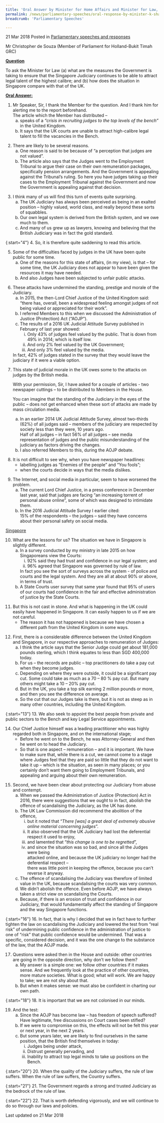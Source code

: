 ```yaml
---
title: 'Oral Answer by Minister for Home Affairs and Minister for Law, Mr K Shanmugam, to to Parliamentary Question on attracting legal talent to the Singapore Judiciary'
permalink: /news/parliamentary-speeches/oral-response-by-minister-k-shanmugam-on-attracting-legal-talent-to-the-Singapore-Judiciary
breadcrumb: 'Parliamentary Speeches'

---
```



21 Mar 2018 Posted in [Parliamentary speeches and responses](/news/parliamentary-speeches)

Mr Christopher de Souza (Member of Parliament for Holland-Bukit Timah GRC)

**<u>Question</u>**

To ask the Minister for Law (a) what are the measures the Government is taking to ensure that the Singapore Judiciary continues to be able to attract legal talent of the highest calibre; and (b) how does the situation in Singapore compare with that of the UK.

**<u>Oral Answer: </u>**

<ol>
<li>  Mr Speaker, Sir, I thank the Member for the question. And I thank him for alerting me to the report beforehand.
<br>
The article which the Member has distributed –

<ol style="list-style-type: lower-alpha">
 <li>speaks of a <i>“crisis in recruiting judges to the top levels of the bench”</i> in the United Kingdom.</li>
<li>It says that the UK courts are unable to attract high-calibre legal talent to fill the vacancies in the Bench.</li>
</ol>
</li>
</ol>

<ol start="2">
<li>  There are likely to be several reasons.

<ol style="list-style-type: lower-alpha">
<li> One reason is said to be because of “a perception that judges are not valued”. </li>
<li> The article also says that the Judges went to the Employment Tribunal to argue their case on their own remuneration packages, specifically pension arrangements. And the Government is appealing against the Tribunal’s ruling. So here you have judges taking up their cases to the Employment Tribunal against the Government and now the Government is appealing against that decision. </li>
</ol>

</li>
</ol>

<ol start="3">
<li> I think many of us will find this turn of events quite surprising.
<ol style="list-style-type: lower-alpha">
<li>The UK Judiciary has always been perceived as being in an exalted position – highly valued, world class, and really beyond these sorts of squabbles. </li>
<li> Our own legal system is derived from the British system, and we owe much to them. </li>
<li> And many of us grew up as lawyers, knowing and believing that the British Judiciary was in fact the gold standard.   </li>   
</ol>

</li>
</ol>

{:start="4"}
4. So, it is therefore quite saddening to read this article.


<ol start="5">
<li>Some of the difficulties faced by judges in the UK have been quite public for some time.

<ol style="list-style-type: lower-alpha">
<li>One of the reasons for this state of affairs, (in my view), is that – for some time, the UK Judiciary does not appear to have been given the resources it may have needed. </li>
<li> And also Judges have been subjected to unfair public attacks. </li>
</ol>
</li>
</ol>


<ol start="6">
<li>  These attacks have undermined the standing, prestige and morale of the Judiciary.

<ol style="list-style-type: lower-alpha">
<li> In 2015, the then-Lord Chief Justice of the United Kingdom said:</li>
“there has, overall, been a widespread feeling amongst judges of not being valued or appreciated for their work”.

<li>  I referred Members to this when we discussed the Administration of Justice (Protection) Act (“AOJP”).</li>

<li> The results of a 2016 UK Judicial Attitude Survey published in February of last year showed:

<ol style="list-style-type: lower-roman">
<li>Only 43% of judges feel valued by the public. That is down from 49% in 2014; which is itself low. </li>
<li> And only 2% feel valued by the UK Government; </li>
<li>And only 3% feel valued by the media. </li>

</ol>

</li>
</ol>

</li>
In fact, 42% of judges stated in the survey that they would leave the judiciary if it were a viable option.
</ol>

<ol start="7">
<li>This state of judicial morale in the UK owes some to the attacks on judges by the British media.

With your permission, Sir, I have asked for a couple of articles - two newspaper cuttings – to be distributed to Members in the House.

You can imagine that the standing of the Judiciary in the eyes of the public – does not get enhanced when these sort of attacks are made by mass circulation media.

<ol style="list-style-type: lower-alpha">
<li>    In an earlier 2014 UK Judicial Attitude Survey, almost two-thirds (62%) of all judges said – members of the judiciary are respected by society less than they were, 10 years ago.
<br>
Half of all judges – in fact 56% of all judges – see media representation of judges and the public misunderstanding of the judiciary as factors driving the changes.
</li>
<li> I also referred Members to this, during the AOJP debate.  </li>

</ol>

</li>
</ol>

<ol start="8">
<li> It is not difficult to see why, when you have newspaper headlines:

<ul>
<li>   labelling judges as “Enemies of the people” and “You fools”;</li>
<li>when the courts decide in ways that the media dislikes.</li>
</ul>
</li>
</ol>


<ol start="9">
<li>  The Internet, and social media in particular, seem to have worsened the problem.

<ol style="list-style-type: lower-alpha">
<li>The current Lord Chief Justice, in a press conference in December last year, said that judges are facing “an increasing torrent of personal abuse online”, some of which was designed to intimidate them. </li>

 

<li>In the 2016 Judicial Attitude Survey I earlier cited:
<br>
15% of the respondents – the judges – said they have concerns about their personal safety on social media.
</li>

 


</ol>

</li>
</ol>

<u>Singapore</u>

<ol start="10">
<li> What are the lessons for us? The situation we have in Singapore is slightly different.

<ol style="list-style-type: lower-alpha">
<li> In a survey conducted by my ministry in late 2015 on how Singaporeans view the Courts:

<ol style="list-style-type: lower-roman">
<li>92% said they had trust and confidence in our legal system; and </li>
<li> 96% agreed that Singapore was governed by rule of law. </li>
</ol>
 In fact you see the sort of surveys across the system - of police and courts and the legal system. And they are all at about 90% or above, in terms of trust.
</li>
<li>A State Courts user survey that same year found that 95% of users of our courts had confidence in the fair and effective administration of justice by the State Courts.</li>
  
</ol>

</li>
 

</ol>

<ol start="11">
<li> But this is not cast in stone. And what is happening in the UK could easily have happened in Singapore. It can easily happen to us if we are not careful.
<ul>
<li>The reason it has not happened is because we have chosen a different path from the United Kingdom in some ways.</li>
</ul>
</li>

</ol>

<ol start="12">
<li>First, there is a considerable difference between the United Kingdom and Singapore, in our respective approaches to remuneration of Judges:

<ol style="list-style-type: lower-alpha">
<li>I think the article says that the Senior Judge could get about 181,000 pounds sterling, which I think equates to less than SGD 400,000 today. </li>

<li>For us – the records are public – top practitioners do take a pay cut when they become judges. </li>
<li> Depending on where they were outside, it could be a significant pay cut. Some could take as much as a 70 – 80 % pay cut. But many others might take a 10 – 20% pay cut. </li>

<li> But in the UK, you take a top silk earning 2 million pounds or more, and then you see the difference on average. </li>

<li> So the cut that our Judges take is there, but it is not as steep as in many other countries, including the United Kingdom. </li>
</ol>

</li>
</ol>

{:start="13"}
13. We also seek to appoint the best people from private and public sectors to the Bench and key Legal Service appointments.

<ol start="14">
<li>   Our Chief Justice himself was a leading practitioner who was highly regarded both in Singapore, and on the international stage;

<ul>
<li>Before he went on to the Bench, he was Attorney-General and then he went on to head the Judiciary.</li>
<li>So that is one aspect – remuneration – and it is important. We have to make sure that, while there is a cut, we cannot come to a stage where Judges feel that they are paid so little that they do not want to take it up – which is the situation, as seen in many places; or you certainly don’t want them going to Employment Tribunals, and appealing and arguing about their own remuneration.</li>
</ul>
</li>
</ol>

<ol start="15">
<li> Second, we have been clear about protecting our Judiciary from abuse and contempt.

<ol style="list-style-type: lower-alpha">
<li>  When we passed the Administration of Justice (Protection) Act in 2016, there were suggestions that we ought to in fact, abolish the offence of scandalising the Judiciary, as the UK has done.</li>
<li>The UK Law Commission did recommend the abolition of the offence,

<ol style="list-style-type: lower-roman">
<li>but it noted that “<i>There [was] a great deal of extremely abusive online material concerning judges</i>”.</li>                                               
<li>It also observed that the UK Judiciary had lost the deferential respect it used to enjoy, </li>
 <li> and lamented that “<i>this change is one to be regretted</i>”, </li>
<li>and since the situation was so bad, and since all the Judges were being <br>                                                                      attacked online, and because the UK judiciary no longer had the deferential respect – <br>                                                 there was little point in keeping the offence, because you can’t reverse it anyway.  </li>

</ol>

</li>
<li>The offence of scandalising the Judiciary was therefore of limited value in the UK, because scandalising the courts was very common.</li>
<li>We didn’t abolish the offence. Even before AOJP, we have always taken a strict view on scandalising the Courts.</li>
<li>Because, if there is an erosion of trust and confidence in our Judiciary, that would fundamentally affect the standing of Singapore and the way Singapore functions. </li>
</ol>

</li>
</ol>

{:start="16"}
16. In fact, that is why I decided that we in fact have to further tighten the law on scandalising the Judiciary and lowered the test from “real risk” of undermining public confidence in the administration of justice to one of “risk” that public confidence would be undermined. That was a specific, considered decision, and it was the one change to the substance of the law, that the AOJP made.


<ol start="17">
<li> Questions were asked then in the House and outside: other countries are going in the opposite direction, why don’t we follow them? 

<ol style="list-style-type: lower-alpha">
<li> My answer is a simple one: we follow other countries if it makes sense.  And we frequently look at the practice of other countries, more mature societies. What is good; what will work. We are happy to take; we are not shy about that. </li>
<li>But when it makes sense: we must also be confident in charting our own path. </li>
</ol>
</li>
</ol>

{:start="18"}
18. It is important that we are not colonised in our minds.


<ol start="19">
<li>   And the test:

<ol style="list-style-type: lower-alpha">
<li> Since the AOJP has become law – has freedom of speech suffered? 
<br>
Have legitimate, free discussions on Court cases been stifled?
</li>
<li>  If we were to compromise on this, the effects will not be felt this year or next year, in the next 2 years.</li>
<li>      But some years later, we are likely to find ourselves in the same position, that the British find themselves in today:

<ol style="list-style-type: lower-roman">
<li>Judges being under attack, </li>
<li>Distrust generally pervading, and </li>
<li> Inability to attract top legal minds to take up positions on the Bench. </li>
</ol>

</li>
</ol>
</li>
</ol>


{:start="20"}
20. When the quality of the Judiciary suffers, the rule of law suffers.  When the rule of law suffers, the Country suffers. 

 
{:start="21"}
21. The Government regards a strong and trusted Judiciary as the bedrock of the rule of law.

 

{:start="22"}
22. That is worth defending vigorously, and we will continue to do so through our laws and policies.


<p class="right-side-updated">Last updated on 21 Mar 2018</p>

